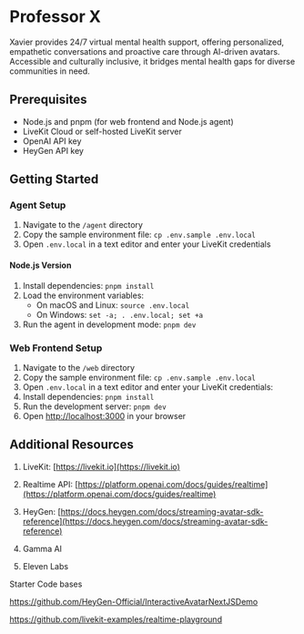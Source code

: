 # Professor X

Xavier provides 24/7 virtual mental health support, offering personalized, empathetic conversations and proactive care through AI-driven avatars. Accessible and culturally inclusive, it bridges mental health gaps for diverse communities in need.

## Prerequisites

- Node.js and pnpm (for web frontend and Node.js agent)
- LiveKit Cloud or self-hosted LiveKit server
- OpenAI API key
- HeyGen API key

## Getting Started

### Agent Setup

1. Navigate to the `/agent` directory
2. Copy the sample environment file: `cp .env.sample .env.local`
3. Open `.env.local` in a text editor and enter your LiveKit credentials

#### Node.js Version

1. Install dependencies: `pnpm install`
2. Load the environment variables:
   - On macOS and Linux: `source .env.local`
   - On Windows: `set -a; . .env.local; set +a`
3. Run the agent in development mode: `pnpm dev`

### Web Frontend Setup

1. Navigate to the `/web` directory
2. Copy the sample environment file: `cp .env.sample .env.local`
3. Open `.env.local` in a text editor and enter your LiveKit credentials:
4. Install dependencies: `pnpm install`
5. Run the development server: `pnpm dev`
6. Open [http://localhost:3000](http://localhost:3000) in your browser

## Additional Resources

1. LiveKit: [https://livekit.io](https://livekit.io)

1. Realtime API: [https://platform.openai.com/docs/guides/realtime](https://platform.openai.com/docs/guides/realtime)

1. HeyGen: [https://docs.heygen.com/docs/streaming-avatar-sdk-reference](https://docs.heygen.com/docs/streaming-avatar-sdk-reference)

1. Gamma AI

1. Eleven Labs

Starter Code bases

https://github.com/HeyGen-Official/InteractiveAvatarNextJSDemo

https://github.com/livekit-examples/realtime-playground
